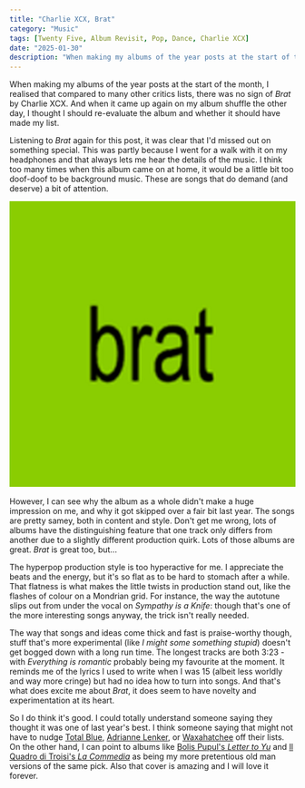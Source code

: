 ```yaml
---
title: "Charlie XCX, Brat"
category: "Music"
tags: [Twenty Five, Album Revisit, Pop, Dance, Charlie XCX]
date: "2025-01-30"
description: "When making my albums of the year posts at the start of the month, I realised that compared to many other critics lists, there was no sign of _Brat_ by Charlie XCX. In this post, I re-evaluate the album and see whether it should have made the list."
---
```


When making my albums of the year posts at the start of the month, I realised that compared to many other critics lists, there was no sign of _Brat_ by Charlie XCX. And when it came up again on my album shuffle the other day, I  thought I should re-evaluate the album and whether it should have made my list.

Listening to _Brat_ again for this post, it was clear that I'd missed out on something special. This was partly because I went for a walk with it on my headphones and that always lets me hear the details of the music. I think too many times when this album came on at home, it would be a little bit too doof-doof to be background music. These are songs that do demand (and deserve) a bit of attention.

![Cover of Brat by Charlie XCX](./images/charlie_xcx_brat.jpg)

However, I can see why the album as a whole didn't make a huge impression on me, and why it got skipped over a fair bit last year. The songs are pretty samey, both in content and style. Don't get me wrong, lots of albums have the distinguishing feature that one track only differs from another due to a slightly different production quirk. Lots of those albums are great. _Brat_ is great too, but...

The hyperpop production style is too hyperactive for me. I appreciate the beats and the energy, but it's so flat as to be hard to stomach after a while. That flatness is what makes the little twists in production stand out, like the flashes of colour on a Mondrian grid. For instance, the way the autotune slips out from under the vocal on _Sympathy is a Knife_: though that's one of the more interesting songs anyway, the trick isn't really needed.

The way that songs and ideas come thick and fast is praise-worthy though, stuff that's more experimental (like _I might some something stupid_) doesn't get bogged down with a long run time. The longest tracks are both 3:23 - with _Everything is romantic_ probably being my favourite at the moment. It reminds me of the lyrics I used to write when I was 15 (albeit less worldly and way more cringe) but had no idea how to turn into songs. And that's what does excite me about _Brat_, it does seem to have novelty and experimentation at its heart.

So I do think it's good. I could totally understand someone saying they thought it was one of last year's best. I think someone saying that might not have to nudge [Total Blue](https://mattischrome.com/posts/2024-albums-06-total-blue/), [Adrianne Lenker](https://mattischrome.com/posts/2024-albums-04-adrianne-lenker-bright-future/), or [Waxahatchee](https://mattischrome.com/posts/2024-albums-02-waxahatchee-tigers-blood/) off their lists. On the other hand, I can point to albums like [Bolis Pupul's _Letter to Yu_](https://mattischrome.com/posts/2024-albums-01-bolis-pupul-letter-to-yu/) and [Il Quadro di Troisi's _La Commedia_](https://mattischrome.com/posts/2024-albums-05-il-quadro-di-troisi-la-commedia/) as being my more pretentious old man versions of the same pick. Also that cover is amazing and I will love it forever.